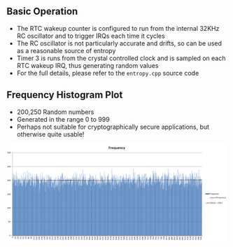 ## Basic Operation
- The RTC wakeup counter is configured to run from the internal 32KHz RC oscillator and to trigger IRQs each time it cycles
- The RC oscillator is not particularly accurate and drifts, so can be used as a reasonable source of entropy
- Timer 3 is runs from the crystal controlled clock and is sampled on each RTC wakeup IRQ, thus generating random values
- For the full details, please refer to the `entropy.cpp` source code

## Frequency Histogram Plot
- 200,250 Random numbers
- Generated in the range 0 to 999
- Perhaps not suitable for cryptographically secure applications, but otherwise quite usable!

<img src='https://github.com/Positivedelta/STM32-Bare-Metal-Framework/blob/6e6cbd584ac04ed63c765fe7f68450ef9d06ce70/random%20numbers/entropy_200250_1000.png'>
